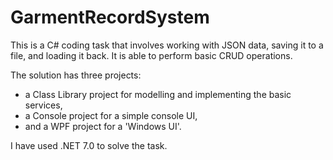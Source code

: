 # GarmentRecordSystem

This is a C# coding task that involves working with JSON data, saving it to a file, and loading it back. It is able to perform basic CRUD operations. 

The solution has three projects:
* a Class Library project for modelling and implementing the basic services,
* a Console project for a simple console UI,
* and a WPF project for a 'Windows UI'.

I have used .NET 7.0 to solve the task.

